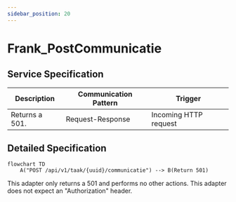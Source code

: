 ```yaml
---
sidebar_position: 20
---
```


# Frank_PostCommunicatie

## Service Specification
| Description | Communication Pattern | Trigger | 
| --- | --- | --- | 
| Returns a 501. | Request-Response | Incoming HTTP request

## Detailed Specification
```mermaid
flowchart TD
    A("POST /api/v1/taak/{uuid}/communicatie") --> B(Return 501)
```

This adapter only returns a 501 and performs no other actions. This adapter does not expect an "Authorization" header.